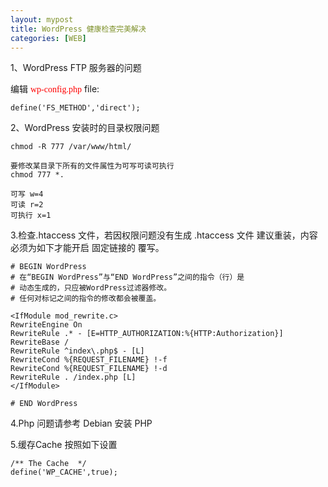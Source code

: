 ```yaml
---
layout: mypost
title: WordPress 健康检查完美解决
categories: [WEB]
---
```



1、WordPress FTP 服务器的问题

编辑 <font face="仿宋" color=red>wp-config.php</font> file:

```
define('FS_METHOD','direct');
```

2、WordPress 安装时的目录权限问题
```
chmod -R 777 /var/www/html/

要修改某目录下所有的文件属性为可写可读可执行
chmod 777 *.

可写 w=4 
可读 r=2 
可执行 x=1 
```
3.检查.htaccess 文件，若因权限问题没有生成 .htaccess 文件 建议重装，内容必须为如下才能开启 固定链接的 覆写。

```
# BEGIN WordPress
# 在“BEGIN WordPress”与“END WordPress”之间的指令（行）是
# 动态生成的，只应被WordPress过滤器修改。
# 任何对标记之间的指令的修改都会被覆盖。

<IfModule mod_rewrite.c>
RewriteEngine On
RewriteRule .* - [E=HTTP_AUTHORIZATION:%{HTTP:Authorization}]
RewriteBase /
RewriteRule ^index\.php$ - [L]
RewriteCond %{REQUEST_FILENAME} !-f
RewriteCond %{REQUEST_FILENAME} !-d
RewriteRule . /index.php [L]
</IfModule>

# END WordPress

```

4.Php 问题请参考 Debian 安装 PHP

5.缓存Cache 按照如下设置


```
/** The Cache  */
define('WP_CACHE',true);
```


